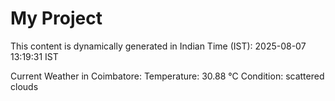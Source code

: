 # My Project

This content is dynamically generated in Indian Time (IST): 2025-08-07 13:19:31 IST


Current Weather in Coimbatore:
Temperature: 30.88 °C
Condition: scattered clouds
